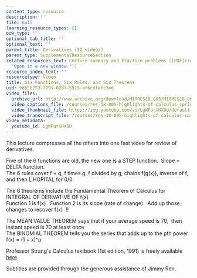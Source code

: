```yaml
---
content_type: resource
description: ''
file: null
learning_resource_types: []
ocw_type: ''
optional_tab_title: ''
optional_text: ''
parent_title: Derivatives (12 videos)
parent_type: SupplementalResourceSection
related_resources_text: Lecture summary and Practice problems ([PDF](resources/mitres18_05s10_sixfunc_sixrules_sixtheo
  "Open in a new window."))
resource_index_text: ''
resourcetype: Video
title: Six Functions, Six Rules, and Six Theorems
uid: 9d656253-7791-0287-5915-af6cdfefc3ed
video_files:
  archive_url: http://www.archive.org/download/MITRES18.005/MITRES18_005S10_SixFunctions_300k.mp4
  video_captions_file: /courses/res-18-005-highlights-of-calculus-spring-2010/a3dbb2da008b59d4a844ea5b75c8c870_LgWFurXHX8U.vtt
  video_thumbnail_file: https://img.youtube.com/vi/LgWFurXHX8U/default.jpg
  video_transcript_file: /courses/res-18-005-highlights-of-calculus-spring-2010/c273bc7136f2e86ba9d255ea026a8544_LgWFurXHX8U.pdf
video_metadata:
  youtube_id: LgWFurXHX8U
---
```


This lecture compresses all the others into one fast video for review of derivatives.  
  
Five of the 6 functions are old, the new one is a STEP function.  Slope = DELTA function.  
The 6 rules cover f + g, f times g, f divided by g, chains f(g(x)), inverse of f, and then L'HOPITAL for 0/0  
  
The 6 theorems include the Fundamental Theorem of Calculus for INTEGRAL OF DERIVATIVE OF f(x)   
Function 1 is f(x)   Function 2 is its slope (rate of change)   Add up those changes to recover f(x)  !!  
  
The MEAN VALUE THEOREM says that if your average speed is 70,  then instant speed is 70 at least once  
The BINOMIAL THEOREM tells you the series that adds up to the pth power f(x) = (1 + x)^p

Professor Strang's Calculus textbook (1st edition, 1991) is freely available [here](/courses/res-18-001-calculus-online-textbook-spring-2005).

Subtitles are provided through the generous assistance of Jimmy Ren.